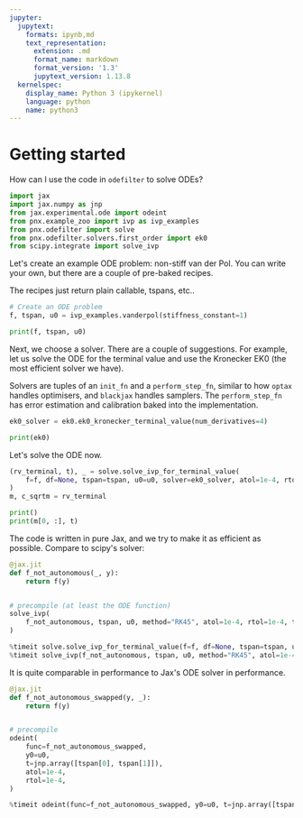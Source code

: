 ```yaml
---
jupyter:
  jupytext:
    formats: ipynb,md
    text_representation:
      extension: .md
      format_name: markdown
      format_version: '1.3'
      jupytext_version: 1.13.8
  kernelspec:
    display_name: Python 3 (ipykernel)
    language: python
    name: python3
---
```


# Getting started

How can I use the code in `odefilter` to solve ODEs?


```python
import jax
import jax.numpy as jnp
from jax.experimental.ode import odeint
from pnx.example_zoo import ivp as ivp_examples
from pnx.odefilter import solve
from pnx.odefilter.solvers.first_order import ek0
from scipy.integrate import solve_ivp
```

Let's create an example ODE problem: non-stiff van der Pol.
You can write your own, but there are a couple of pre-baked recipes.

The recipes just return plain callable, tspans, etc..



```python
# Create an ODE problem
f, tspan, u0 = ivp_examples.vanderpol(stiffness_constant=1)

print(f, tspan, u0)
```

Next, we choose a solver.
There are a couple of suggestions. For example, let us solve the ODE for the terminal value and use the Kronecker EK0 (the most efficient solver we have).

Solvers are tuples of an `init_fn` and a `perform_step_fn`, similar to how `optax` handles optimisers, and `blackjax` handles samplers. The `perform_step_fn` has error estimation and calibration baked into the implementation.

```python
ek0_solver = ek0.ek0_kronecker_terminal_value(num_derivatives=4)

print(ek0)
```

Let's solve the ODE now.

```python
(rv_terminal, t), _ = solve.solve_ivp_for_terminal_value(
    f=f, df=None, tspan=tspan, u0=u0, solver=ek0_solver, atol=1e-4, rtol=1e-4
)
m, c_sqrtm = rv_terminal

print()
print(m[0, :], t)
```

The code is written in pure Jax, and we try to make it as efficient as possible.
Compare to scipy's solver:

```python
@jax.jit
def f_not_autonomous(_, y):
    return f(y)


# precompile (at least the ODE function)
solve_ivp(
    f_not_autonomous, tspan, u0, method="RK45", atol=1e-4, rtol=1e-4, t_eval=(tspan[1],)
)

%timeit solve.solve_ivp_for_terminal_value(f=f, df=None, tspan=tspan, u0=u0, solver=ek0_solver, atol=1e-4, rtol=1e-4)
%timeit solve_ivp(f_not_autonomous, tspan, u0, method="RK45", atol=1e-4, rtol=1e-4, t_eval=(tspan[1],))
```

It is quite comparable in performance to Jax's ODE solver in performance.

```python
@jax.jit
def f_not_autonomous_swapped(y, _):
    return f(y)


# precompile
odeint(
    func=f_not_autonomous_swapped,
    y0=u0,
    t=jnp.array([tspan[0], tspan[1]]),
    atol=1e-4,
    rtol=1e-4,
)

%timeit odeint(func=f_not_autonomous_swapped, y0=u0, t=jnp.array([tspan[0], tspan[1]]), atol=1e-4, rtol=1e-4)
```
